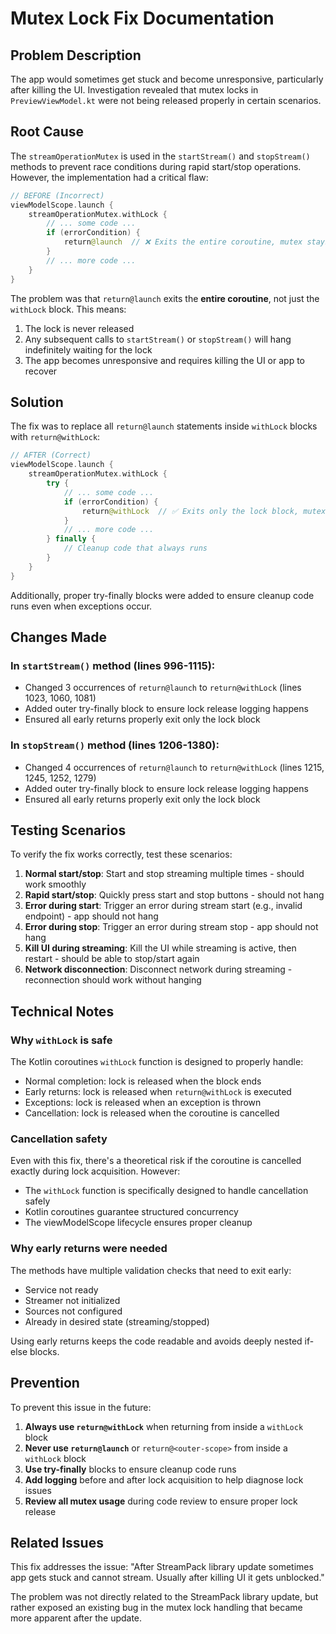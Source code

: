 # Mutex Lock Fix Documentation

## Problem Description

The app would sometimes get stuck and become unresponsive, particularly after killing the UI. Investigation revealed that mutex locks in `PreviewViewModel.kt` were not being released properly in certain scenarios.

## Root Cause

The `streamOperationMutex` is used in the `startStream()` and `stopStream()` methods to prevent race conditions during rapid start/stop operations. However, the implementation had a critical flaw:

```kotlin
// BEFORE (Incorrect)
viewModelScope.launch {
    streamOperationMutex.withLock {
        // ... some code ...
        if (errorCondition) {
            return@launch  // ❌ Exits the entire coroutine, mutex stays locked!
        }
        // ... more code ...
    }
}
```

The problem was that `return@launch` exits the **entire coroutine**, not just the `withLock` block. This means:
1. The lock is never released
2. Any subsequent calls to `startStream()` or `stopStream()` will hang indefinitely waiting for the lock
3. The app becomes unresponsive and requires killing the UI or app to recover

## Solution

The fix was to replace all `return@launch` statements inside `withLock` blocks with `return@withLock`:

```kotlin
// AFTER (Correct)
viewModelScope.launch {
    streamOperationMutex.withLock {
        try {
            // ... some code ...
            if (errorCondition) {
                return@withLock  // ✅ Exits only the lock block, mutex is released
            }
            // ... more code ...
        } finally {
            // Cleanup code that always runs
        }
    }
}
```

Additionally, proper try-finally blocks were added to ensure cleanup code runs even when exceptions occur.

## Changes Made

### In `startStream()` method (lines 996-1115):
- Changed 3 occurrences of `return@launch` to `return@withLock` (lines 1023, 1060, 1081)
- Added outer try-finally block to ensure lock release logging happens
- Ensured all early returns properly exit only the lock block

### In `stopStream()` method (lines 1206-1380):
- Changed 4 occurrences of `return@launch` to `return@withLock` (lines 1215, 1245, 1252, 1279)
- Added outer try-finally block to ensure lock release logging happens
- Ensured all early returns properly exit only the lock block

## Testing Scenarios

To verify the fix works correctly, test these scenarios:

1. **Normal start/stop**: Start and stop streaming multiple times - should work smoothly
2. **Rapid start/stop**: Quickly press start and stop buttons - should not hang
3. **Error during start**: Trigger an error during stream start (e.g., invalid endpoint) - app should not hang
4. **Error during stop**: Trigger an error during stream stop - app should not hang
5. **Kill UI during streaming**: Kill the UI while streaming is active, then restart - should be able to stop/start again
6. **Network disconnection**: Disconnect network during streaming - reconnection should work without hanging

## Technical Notes

### Why `withLock` is safe
The Kotlin coroutines `withLock` function is designed to properly handle:
- Normal completion: lock is released when the block ends
- Early returns: lock is released when `return@withLock` is executed
- Exceptions: lock is released when an exception is thrown
- Cancellation: lock is released when the coroutine is cancelled

### Cancellation safety
Even with this fix, there's a theoretical risk if the coroutine is cancelled exactly during lock acquisition. However:
- The `withLock` function is specifically designed to handle cancellation safely
- Kotlin coroutines guarantee structured concurrency
- The viewModelScope lifecycle ensures proper cleanup

### Why early returns were needed
The methods have multiple validation checks that need to exit early:
- Service not ready
- Streamer not initialized
- Sources not configured
- Already in desired state (streaming/stopped)

Using early returns keeps the code readable and avoids deeply nested if-else blocks.

## Prevention

To prevent this issue in the future:

1. **Always use `return@withLock`** when returning from inside a `withLock` block
2. **Never use `return@launch`** or `return@<outer-scope>` from inside a `withLock` block
3. **Use try-finally** blocks to ensure cleanup code runs
4. **Add logging** before and after lock acquisition to help diagnose lock issues
5. **Review all mutex usage** during code review to ensure proper lock release

## Related Issues

This fix addresses the issue: "After StreamPack library update sometimes app gets stuck and cannot stream. Usually after killing UI it gets unblocked."

The problem was not directly related to the StreamPack library update, but rather exposed an existing bug in the mutex lock handling that became more apparent after the update.
